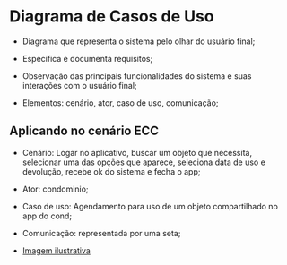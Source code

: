 # Diagrama de Casos de Uso

- Diagrama que representa o sistema pelo olhar do usuário final;

- Especifica e documenta requisitos;

- Observação das principais funcionalidades do sistema e suas interações com o usuário final;

- Elementos: cenário, ator, caso de uso, comunicação;

## Aplicando no cenário ECC

- Cenário: Logar no aplicativo, buscar um objeto que necessita, selecionar uma das opções que aparece, seleciona data de uso e devolução, recebe ok do sistema e fecha o app;

- Ator: condominio;

- Caso de uso: Agendamento para uso de um objeto compartilhado no app do cond;

- Comunicação: representada por uma seta;

- [Imagem ilustrativa](https://media.discordapp.net/attachments/1032045970059440190/1043843664385941534/image.png?width=946&height=533)
